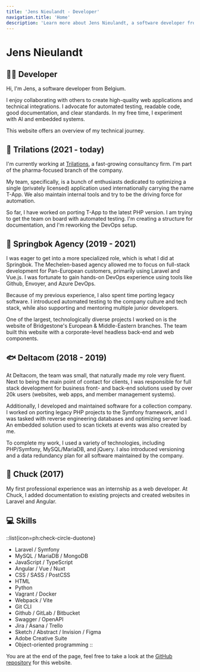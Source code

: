 ```yaml
---
title: 'Jens Nieulandt - Developer'
navigation.title: 'Home'
description: 'Learn more about Jens Nieulandt, a software developer from Belgium. He enjoys collaborating with others to create high-quality web applications and technical integrations.'
---
```


# Jens Nieulandt

## :technologist: Developer

Hi, I'm Jens, a software developer from Belgium.

I enjoy collaborating with others to create high-quality web applications and technical integrations. I advocate for automated testing, readable code, good documentation, and clear standards. In my free time, I experiment with AI and embedded systems.

This website offers an overview of my technical journey.

## :flamingo: Trilations (2021 - today)

I'm currently working at [Trilations](https://www.trilations.com), a fast-growing consultancy firm. I'm part of the pharma-focused branch of the company.

My team, specifically, is a bunch of enthusiasts dedicated to optimizing a single (privately licensed) application used internationally carrying the name T-App. We also maintain internal tools and try to be the driving force for automation.

So far, I have worked on porting T-App to the latest PHP version. I am trying to get the team on board with automated testing. I'm creating a structure for documentation, and I'm reworking the DevOps setup.

## :deer: Springbok Agency (2019 - 2021)

I was eager to get into a more specialized role, which is what I did at Springbok. The Mechelen-based agency allowed me to focus on full-stack development for Pan-European customers, primarily using Laravel and Vue.js. I was fortunate to gain hands-on DevOps experience using tools like Github, Envoyer, and Azure DevOps.

Because of my previous experience, I also spent time porting legacy software. I introduced automated testing to the company culture and tech stack, while also supporting and mentoring multiple junior developers.

One of the largest, technologically diverse projects I worked on is the website of Bridgestone's European & Middle-Eastern branches. The team built this website with a corporate-level headless back-end and web components.

## :fish: Deltacom (2018 - 2019)

At Deltacom, the team was small, that naturally made my role very fluent. Next to being the main point of contact for clients, I was responsible for full stack development for business front- and back-end solutions used by over 20k users (websites, web apps, and member management systems).

Additionally, I developed and maintained software for a collection company. I worked on porting legacy PHP projects to the Symfony framework, and I was tasked with reverse engineering databases and optimizing server load. An embedded solution used to scan tickets at events was also created by me.

To complete my work, I used a variety of technologies, including PHP/Symfony, MySQL/MariaDB, and jQuery. I also introduced versioning and a data redundancy plan for all software maintained by the company.

## :beaver: Chuck (2017)

My first professional experience was an internship as a web developer. At Chuck, I added documentation to existing projects and created websites in Laravel and Angular.

## :computer: Skills

::list{icon=ph:check-circle-duotone}
- Laravel / Symfony
- MySQL / MariaDB / MongoDB
- JavaScript / TypeScript
- Angular / Vue / Nuxt
- CSS / SASS / PostCSS
- HTML
- Python
- Vagrant / Docker
- Webpack / Vite
- Git CLI
- Github / GitLab / Bitbucket
- Swagger / OpenAPI
- Jira / Asana / Trello
- Sketch / Abstract / Invision / Figma
- Adobe Creative Suite
- Object-oriented programming
::

You are at the end of the page, feel free to take a look at the [GitHub repository](https://github.com/jensnieulandt/jensnieulandt.github.io) for this website.
